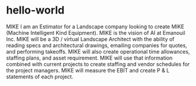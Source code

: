 # hello-world
MIKE
I am an Estimator for a Landscape company looking to create MIKE (Machine Intelligent Kind Equipment).
MIKE is the vision of AI at Emanouil Inc.  MIKE will be a 3D / virtual Landscape Architect with the ability of reading specs and architectural drawings, emailing companies for quotes, and performing takeoffs.  MIKE will also create operational time allowances, staffing plans, and asset requirement.  MIKE will use that information combined with current projects to create staffing and vendor schedules for the project managers. MIKE will measure the EBIT and create P & L statements of each project. 
